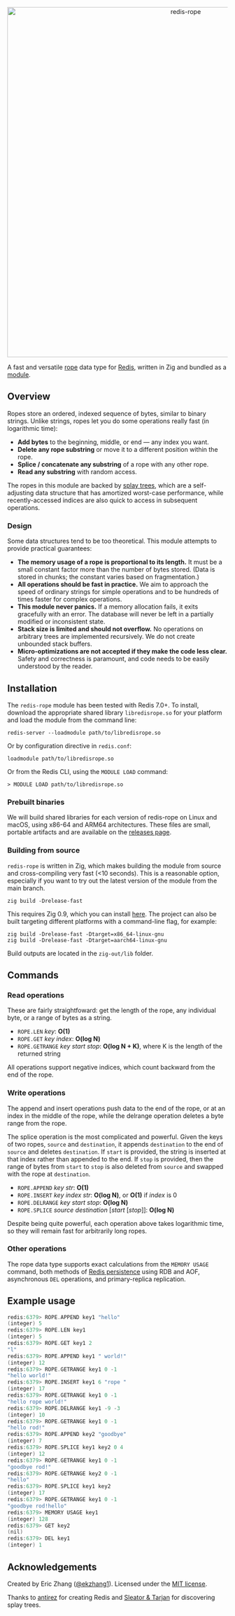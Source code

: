 <p align="center">
<img src="https://i.imgur.com/j1mQdBH.png" alt="redis-rope" width="800">
</p>

A fast and versatile [rope](<https://en.wikipedia.org/wiki/Rope_(data_structure)>) data type for [Redis](https://redis.io), written in Zig and bundled as a [module](https://redis.io/docs/reference/modules/).

## Overview

Ropes store an ordered, indexed sequence of bytes, similar to binary strings. Unlike strings, ropes let you do some operations really fast (in logarithmic time):

- **Add bytes** to the beginning, middle, or end — any index you want.
- **Delete any rope substring** or move it to a different position within the rope.
- **Splice / concatenate any substring** of a rope with any other rope.
- **Read any substring** with random access.

The ropes in this module are backed by [splay trees](https://en.wikipedia.org/wiki/Splay_tree), which are a self-adjusting data structure that has amortized worst-case performance, while recently-accessed indices are also quick to access in subsequent operations.

### Design

Some data structures tend to be too theoretical. This module attempts to provide practical guarantees:

- **The memory usage of a rope is proportional to its length.** It must be a small constant factor more than the number of bytes stored. (Data is stored in chunks; the constant varies based on fragmentation.)
- **All operations should be fast in practice.** We aim to approach the speed of ordinary strings for simple operations and to be hundreds of times faster for complex operations.
- **This module never panics.** If a memory allocation fails, it exits gracefully with an error. The database will never be left in a partially modified or inconsistent state.
- **Stack size is limited and should not overflow.** No operations on arbitrary trees are implemented recursively. We do not create unbounded stack buffers.
- **Micro-optimizations are not accepted if they make the code less clear.** Safety and correctness is paramount, and code needs to be easily understood by the reader.

## Installation

The `redis-rope` module has been tested with Redis 7.0+. To install, download the appropriate shared library `libredisrope.so` for your platform and load the module from the command line:

```sh-session
redis-server --loadmodule path/to/libredisrope.so
```

Or by configuration directive in `redis.conf`:

```
loadmodule path/to/libredisrope.so
```

Or from the Redis CLI, using the `MODULE LOAD` command:

```
> MODULE LOAD path/to/libredisrope.so
```

### Prebuilt binaries

We will build shared libraries for each version of redis-rope on Linux and macOS, using x86-64 and ARM64 architectures. These files are small, portable artifacts and are available on the [releases page](https://github.com/ekzhang/redis-rope/releases).

### Building from source

`redis-rope` is written in Zig, which makes building the module from source and cross-compiling very fast (<10 seconds). This is a reasonable option, especially if you want to try out the latest version of the module from the main branch.

```
zig build -Drelease-fast
```

This requires Zig 0.9, which you can install [here](https://ziglang.org/download/). The project can also be built targeting different platforms with a command-line flag, for example:

```
zig build -Drelease-fast -Dtarget=x86_64-linux-gnu
zig build -Drelease-fast -Dtarget=aarch64-linux-gnu
```

Build outputs are located in the `zig-out/lib` folder.

## Commands

### Read operations

These are fairly straightfoward: get the length of the rope, any individual byte, or a range of bytes as a string.

- `ROPE.LEN` _key_: **O(1)**
- `ROPE.GET` _key_ _index_: **O(log N)**
- `ROPE.GETRANGE` _key_ _start_ _stop_: **O(log N + K)**, where K is the length of the returned string

All operations support negative indices, which count backward from the end of the rope.

### Write operations

The append and insert operations push data to the end of the rope, or at an index in the middle of the rope, while the delrange operation deletes a byte range from the rope.

The splice operation is the most complicated and powerful. Given the keys of two ropes, `source` and `destination`, it appends `destination` to the end of `source` and deletes `destination`. If `start` is provided, the string is inserted at that index rather than appended to the end. If `stop` is provided, then the range of bytes from `start` to `stop` is also deleted from `source` and swapped with the rope at `destination`.

- `ROPE.APPEND` _key_ _str_: **O(1)**
- `ROPE.INSERT` _key_ _index_ _str_: **O(log N)**, or **O(1)** if _index_ is 0
- `ROPE.DELRANGE` _key_ _start_ _stop_: **O(log N)**
- `ROPE.SPLICE` _source_ _destination_ [_start_ \[_stop_\]]: **O(log N)**

Despite being quite powerful, each operation above takes logarithmic time, so they will remain fast for arbitrarily long ropes.

### Other operations

The rope data type supports exact calculations from the `MEMORY USAGE` command, both methods of [Redis persistence](https://redis.io/docs/manual/persistence/) using RDB and AOF, asynchronous `DEL` operations, and primary-replica replication.

## Example usage

```scala
redis:6379> ROPE.APPEND key1 "hello"
(integer) 5
redis:6379> ROPE.LEN key1
(integer) 5
redis:6379> ROPE.GET key1 2
"l"
redis:6379> ROPE.APPEND key1 " world!"
(integer) 12
redis:6379> ROPE.GETRANGE key1 0 -1
"hello world!"
redis:6379> ROPE.INSERT key1 6 "rope "
(integer) 17
redis:6379> ROPE.GETRANGE key1 0 -1
"hello rope world!"
redis:6379> ROPE.DELRANGE key1 -9 -3
(integer) 10
redis:6379> ROPE.GETRANGE key1 0 -1
"hello rod!"
redis:6379> ROPE.APPEND key2 "goodbye"
(integer) 7
redis:6379> ROPE.SPLICE key1 key2 0 4
(integer) 12
redis:6379> ROPE.GETRANGE key1 0 -1
"goodbye rod!"
redis:6379> ROPE.GETRANGE key2 0 -1
"hello"
redis:6379> ROPE.SPLICE key1 key2
(integer) 17
redis:6379> ROPE.GETRANGE key1 0 -1
"goodbye rod!hello"
redis:6379> MEMORY USAGE key1
(integer) 128
redis:6379> GET key2
(nil)
redis:6379> DEL key1
(integer) 1
```

## Acknowledgements

Created by Eric Zhang ([@ekzhang1](https://twitter.com/ekzhang1)). Licensed under the [MIT license](LICENSE).

Thanks to [antirez](http://antirez.com/) for creating Redis and [Sleator & Tarjan](https://www.cs.cmu.edu/~sleator/papers/self-adjusting.pdf) for discovering splay trees.
